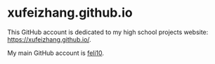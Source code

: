 # xufeizhang.github.io

This GitHub account is dedicated to my high school projects website: https://xufeizhang.github.io/.

My main GitHub account is [feli10](https://github.com/feli10).
